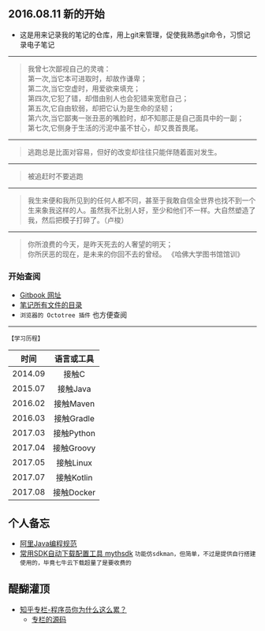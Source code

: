 ## 2016.08.11 新的开始
- 这是用来记录我的笔记的仓库，用上git来管理，促使我熟悉git命令，习惯记录电子笔记

*********
> 我曾七次鄙视自己的灵魂：<br/>
> 第一次,当它本可进取时，却故作谦卑；<br/>
> 第二次,当它空虚时，用爱欲来填充； <br/>
> 第四次,它犯了错，却借由别人也会犯错来宽慰自己；<br/>
> 第五次,它自由软弱，却把它认为是生命的坚韧；<br/>
> 第六次,当它鄙夷一张丑恶的嘴脸时，却不知那正是自己面具中的一副；<br/>
> 第七次,它侧身于生活的污泥中虽不甘心，却又畏首畏尾。

****
> 逃跑总是比面对容易，但好的改变却往往只能伴随着面对发生。

****
> 被追赶时不要逃跑

****
> 我生来便和我所见到的任何人都不同，甚至于我敢自信全世界也找不到一个生来象我这样的人。虽然我不比别人好，至少和他们不一样。大自然塑造了我，然后把模子打碎了。（卢梭）

*****
> 你所浪费的今天，是昨天死去的人奢望的明天；<br/>
> 你所厌恶的现在，是未来的你回不去的曾经。 《哈佛大学图书馆馆训》

### 开始查阅
- [Gitbook 网址](https://kuangcp.gitbooks.io/notes/)
- [笔记所有文件的目录](./SUMMARY.md)
- `浏览器的 Octotree 插件` 也方便查阅

**************

`【学习历程】`

|     时间     |  语言或工具   |
| :--------: | :------: |
| 2014.09 |   接触C    |
| 2015.07 |  接触Java  |
| 2016.02 | 接触Maven |
| 2016.03 | 接触Gradle |
| 2017.03 | 接触Python |
| 2017.04 | 接触Groovy |
| 2017.05 | 接触Linux  |
| 2017.07 | 接触Kotlin |
| 2017.08 | 接触Docker |

## 个人备忘
- [阿里Java编程规范](Java/AlibabaJavaStandard.md)
- [常用SDK自动下载配置工具 mythsdk](https://github.com/Kuangcp/Script/tree/master/python/mythsdk) `功能仿sdkman，但简单，不过是提供自行搭建使用的，毕竟七牛云下载超量了是要收费的`

## 醍醐灌顶
- [知乎专栏-程序员你为什么这么累？](https://zhuanlan.zhihu.com/p/28705206)
    - [专栏的源码](https://github.com/xwjie/PLMCodeTemplate)
